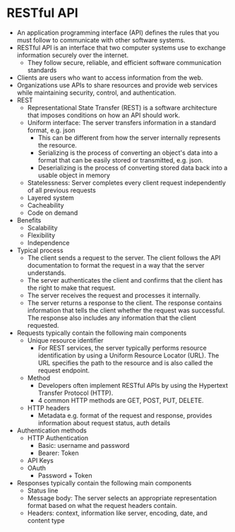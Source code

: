 # RESTful API

- An application programming interface (API) defines the rules that you must follow to communicate with other software systems. 
- RESTful API is an interface that two computer systems use to exchange information securely over the internet. 
  - They follow secure, reliable, and efficient software communication standards
- Clients are users who want to access information from the web.
-  Organizations use APIs to share resources and provide web services while maintaining security, control, and authentication.
- REST
  - Representational State Transfer (REST) is a software architecture that imposes conditions on how an API should work. 
  - Uniform interface: The server transfers information in a standard format, e.g. json
    - This can be different from how the server internally represents the resource. 
    - Serializing is the process of converting an object's data into a format that can be easily stored or transmitted, e.g. json. 
    - Deserializing is the process of converting stored data back into a usable object in memory
  - Statelessness: Server completes every client request independently of all previous requests
  - Layered system
  - Cacheability
  - Code on demand
- Benefits
  - Scalability
  - Flexibility
  - Independence
- Typical process
  - The client sends a request to the server. The client follows the API documentation to format the request in a way that the server understands.
  - The server authenticates the client and confirms that the client has the right to make that request.
  - The server receives the request and processes it internally.
  - The server returns a response to the client. The response contains information that tells the client whether the request was successful. The response also includes any information that the client requested.
- Requests typically contain the following main components
  - Unique resource identifier
    - For REST services, the server typically performs resource identification by using a Uniform Resource Locator (URL). The URL specifies the path to the resource and is also called the request endpoint.
  - Method
    - Developers often implement RESTful APIs by using the Hypertext Transfer Protocol (HTTP). 
    - 4 common HTTP methods are GET, POST, PUT, DELETE. 
  - HTTP headers
    - Metadata e.g. format of the request and response, provides information about request status, auth details
- Authentication methods
  - HTTP Authentication
    - Basic: username and password
    - Bearer: Token
  - API Keys
  - OAuth 
    - Password + Token
- Responses typically contain the following main components
  - Status line
  - Message body: The server selects an appropriate representation format based on what the request headers contain. 
  - Headers: context, information like server, encoding, date, and content type
